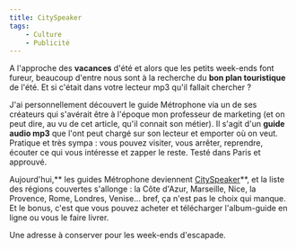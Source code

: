 ```yaml
---
title: CitySpeaker
tags:
    - Culture
    - Publicité
---
```


A l'approche des **vacances** d'été et alors que les petits week-ends font
fureur, beaucoup d'entre nous sont à la recherche du **bon plan touristique** de
l'été. Et si c'était dans votre lecteur mp3 qu'il fallait chercher&nbsp;?

J'ai personnellement découvert le guide Métrophone via un de ses créateurs qui
s'avérait être à l'époque mon professeur de marketing (et on peut dire, au vu de
cet article, qu'il connait son métier). Il s'agit d'un **guide audio mp3** que
l'ont peut chargé sur son lecteur et emporter où on veut. Pratique et très
sympa&nbsp;: vous pouvez visiter, vous arrêter, reprendre, écouter ce qui vous
intéresse et zapper le reste. Testé dans Paris et approuvé.

Aujourd'hui,** les guides Métrophone deviennent
[CitySpeaker](http://amis.cityspeaker.fr/)**, et la liste des régions couvertes
s'allonge&nbsp;: la Côte d'Azur, Marseille, Nice, la Provence, Rome, Londres,
Venise… bref, ça n'est pas le choix qui manque. Et le bonus, c'est que vous
pouvez acheter et télécharger l'album-guide en ligne ou vous le faire livrer.

Une adresse à conserver pour les week-ends d'escapade.

[](http://amis.cityspeaker.fr/)
